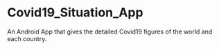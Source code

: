 # Covid19_Situation_App
An Android App that gives the detailed Covid19 figures of the world and each country.
